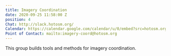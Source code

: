 ```yaml
---
title: Imagery Coordination
date: 2020-09-25 11:58:00 Z
position: 4
Chat: http://slack.hotosm.org/
Calendar: https://calendar.google.com/calendar/u/0/embed?src=hotosm.org_848e89aaiab04ag94d23rqn558@group.calendar.google.com
Point of Contact: mailto:imagery-coord@hotosm.org
---
```


This group builds tools and methods for imagery coordination.